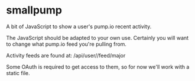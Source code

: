 smallpump
=========

A bit of JavaScript to show a user's pump.io recent activity.

The JavaScript should be adapted to your own use.  Certainly you will want to change what pump.io feed you're pulling from.

Activity feeds are found at: /api/user/<nickname>/feed/major

Some OAuth is required to get access to them, so for now we'll work with a static file.
